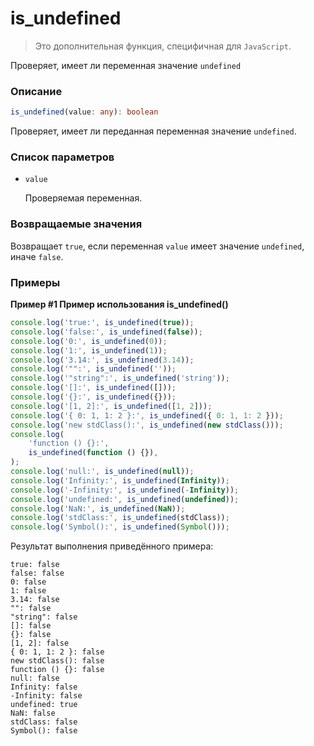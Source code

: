 # is_undefined

> Это дополнительная функция, специфичная для `JavaScript`.

Проверяет, имеет ли переменная значение `undefined`

### Описание

```ts
is_undefined(value: any): boolean
```

Проверяет, имеет ли переданная переменная значение `undefined`.

### Список параметров

-   `value`

    Проверяемая переменная.

### Возвращаемые значения

Возвращает `true`, если переменная `value` имеет значение `undefined`, иначе `false`.

### Примеры

**Пример #1 Пример использования is_undefined()**

```js
console.log('true:', is_undefined(true));
console.log('false:', is_undefined(false));
console.log('0:', is_undefined(0));
console.log('1:', is_undefined(1));
console.log('3.14:', is_undefined(3.14));
console.log('"":', is_undefined(''));
console.log('"string":', is_undefined('string'));
console.log('[]:', is_undefined([]));
console.log('{}:', is_undefined({}));
console.log('[1, 2]:', is_undefined([1, 2]));
console.log('{ 0: 1, 1: 2 }:', is_undefined({ 0: 1, 1: 2 }));
console.log('new stdClass():', is_undefined(new stdClass()));
console.log(
    'function () {}:',
    is_undefined(function () {}),
);
console.log('null:', is_undefined(null));
console.log('Infinity:', is_undefined(Infinity));
console.log('-Infinity:', is_undefined(-Infinity));
console.log('undefined:', is_undefined(undefined));
console.log('NaN:', is_undefined(NaN));
console.log('stdClass:', is_undefined(stdClass));
console.log('Symbol():', is_undefined(Symbol()));
```

Результат выполнения приведённого примера:

    true: false
    false: false
    0: false
    1: false
    3.14: false
    "": false
    "string": false
    []: false
    {}: false
    [1, 2]: false
    { 0: 1, 1: 2 }: false
    new stdClass(): false
    function () {}: false
    null: false
    Infinity: false
    -Infinity: false
    undefined: true
    NaN: false
    stdClass: false
    Symbol(): false
